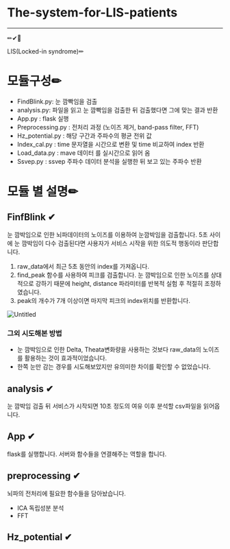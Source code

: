 # The-system-for-LIS-patients
-------------------------------------
✏✔💫

LIS(Locked-in syndrome)✏



# 모듈구성✏
- FindBlink.py: 눈 깜빡임을 검출
- analysis.py:  파일을 읽고 눈 깜빡임을 검출한 뒤 검출했다면 그에 맞는 결과 반환 
- App.py : flask 실행
- Preprocessing.py : 전처리 과정 (노이즈 제거, band-pass filter, FFT)
- Hz_potential.py : 해당 구간과 주파수의 평균 전위 값
- Index_cal.py : time 문자열을 시간으로 변환 및 time 비교하여 index 반환
- Load_data.py : mave 데이터 를 실시간으로 읽어 옴
- Ssvep.py : ssvep 주파수 데이터 분석을 실행한 뒤 보고 있는 주파수 반환

# 모듈 별 설명✏

## FinfBlink ✔

눈 깜박임으로 인한 뇌파데이터의 노이즈를 이용하여 눈깜박임을 검출합니다.
5초 사이에 눈 깜박임이 다수 검출된다면 사용자가 서비스 시작을 위한 의도적 행동이라 판단합니다.

1) raw_data에서 최근 5초 동안의 index를 가져옵니다.
2) find_peak 함수를 사용하여 피크를 검출합니다. 눈 깜박임으로 인한 노이즈를 상대적으로 강하기 때문에 height, distance 파라미터를 반복적 실험 후 적절히 조정하였습니다.
3) peak의 개수가 7개 이상이면 마지막 피크의 index위치를 반환합니다.

![Untitled](https://user-images.githubusercontent.com/74172467/202417392-d509f677-dbc3-4ba4-a62a-82192633f4ce.png)
### 그외 시도해본 방법
+ 눈 깜박임으로 인한 Delta, Theata변화량을 사용하는 것보다 raw_data의 노이즈를 활용하는 것이 효과적이었습니다.
+ 한쪽 눈만 감는 경우를 시도해보았지만 유의미한 차이를 확인할 수 없었습니다.

## analysis ✔
눈 깜박임 검출 뒤 서비스가 시작되면 10초 정도의 여유 이후 분석할 csv파일을 읽어옵니다.

## App ✔
flask를 실행합니다.
서버와 함수들을 연결해주는 역할을 합니다.

## preprocessing ✔
뇌파의 전처리에 필요한 함수들을 담아놨습니다.
- ICA 독립성분 분석
- FFT 

## Hz_potential ✔
